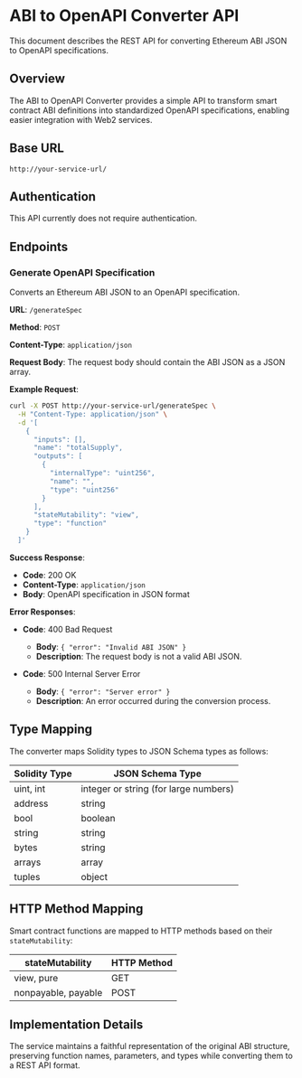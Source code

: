 # ABI to OpenAPI Converter API

This document describes the REST API for converting Ethereum ABI JSON to OpenAPI specifications.

## Overview

The ABI to OpenAPI Converter provides a simple API to transform smart contract ABI definitions into standardized OpenAPI specifications, enabling easier integration with Web2 services.

## Base URL

```
http://your-service-url/
```

## Authentication

This API currently does not require authentication.

## Endpoints

### Generate OpenAPI Specification

Converts an Ethereum ABI JSON to an OpenAPI specification.

**URL**: `/generateSpec`

**Method**: `POST`

**Content-Type**: `application/json`

**Request Body**: The request body should contain the ABI JSON as a JSON array.

**Example Request**:

```bash
curl -X POST http://your-service-url/generateSpec \
  -H "Content-Type: application/json" \
  -d '[
    {
      "inputs": [],
      "name": "totalSupply",
      "outputs": [
        {
          "internalType": "uint256",
          "name": "",
          "type": "uint256"
        }
      ],
      "stateMutability": "view",
      "type": "function"
    }
  ]'
```

**Success Response**:

- **Code**: 200 OK
- **Content-Type**: `application/json`
- **Body**: OpenAPI specification in JSON format

**Error Responses**:

- **Code**: 400 Bad Request
  - **Body**: `{ "error": "Invalid ABI JSON" }`
  - **Description**: The request body is not a valid ABI JSON.

- **Code**: 500 Internal Server Error
  - **Body**: `{ "error": "Server error" }`
  - **Description**: An error occurred during the conversion process.

## Type Mapping

The converter maps Solidity types to JSON Schema types as follows:

| Solidity Type | JSON Schema Type |
|---------------|------------------|
| uint, int     | integer or string (for large numbers) |
| address       | string |
| bool          | boolean |
| string        | string |
| bytes         | string |
| arrays        | array |
| tuples        | object |

## HTTP Method Mapping

Smart contract functions are mapped to HTTP methods based on their `stateMutability`:

| stateMutability | HTTP Method |
|-----------------|-------------|
| view, pure      | GET         |
| nonpayable, payable | POST    |

## Implementation Details

The service maintains a faithful representation of the original ABI structure, preserving function names, parameters, and types while converting them to a REST API format.